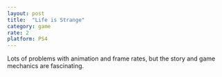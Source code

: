 ```yaml
---
layout: post
title:  "Life is Strange"
category: game
rate: 2
platform: PS4
---
```


Lots of problems with animation and frame rates, but the story and game mechanics are fascinating.